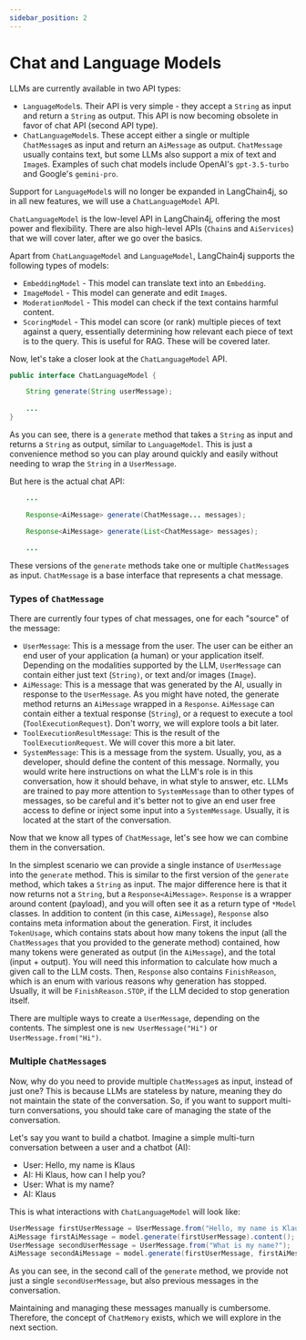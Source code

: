 ```yaml
---
sidebar_position: 2
---
```


# Chat and Language Models

LLMs are currently available in two API types:
- `LanguageModel`s. Their API is very simple - they accept a `String` as input and return a `String` as output.
This API is now becoming obsolete in favor of chat API (second API type).
- `ChatLanguageModel`s. These accept either a single or multiple `ChatMessage`s as input
and return an `AiMessage` as output.
`ChatMessage` usually contains text, but some LLMs also support a mix of text and `Image`s.
Examples of such chat models include OpenAI's `gpt-3.5-turbo` and Google's `gemini-pro`.

Support for `LanguageModel`s will no longer be expanded in LangChain4j,
so in all new features, we will use a `ChatLanguageModel` API.

`ChatLanguageModel` is the low-level API in LangChain4j, offering the most power and flexibility.
There are also high-level APIs (`Chain`s and `AiServices`) that we will cover later, after we go over the basics.

Apart from `ChatLanguageModel` and `LanguageModel`, LangChain4j supports the following types of models:
- `EmbeddingModel` - This model can translate text into an `Embedding`.
- `ImageModel` - This model can generate and edit `Image`s.
- `ModerationModel` - This model can check if the text contains harmful content.
- `ScoringModel` - This model can score (or rank) multiple pieces of text against a query,
essentially determining how relevant each piece of text is to the query. This is useful for RAG.
These will be covered later.

Now, let's take a closer look at the `ChatLanguageModel` API.

```java
public interface ChatLanguageModel {

    String generate(String userMessage);
    
    ...
}
```
As you can see, there is a `generate` method that takes a `String` as input and returns a `String` as output, similar to `LanguageModel`.
This is just a convenience method so you can play around quickly and easily without needing to wrap the `String` in a `UserMessage`.

But here is the actual chat API:
```java
    ...
    
    Response<AiMessage> generate(ChatMessage... messages);

    Response<AiMessage> generate(List<ChatMessage> messages);
        
    ...
```

These versions of the `generate` methods take one or multiple `ChatMessage`s as input.
`ChatMessage` is a base interface that represents a chat message.

### Types of `ChatMessage`
There are currently four types of chat messages, one for each "source" of the message:

- `UserMessage`: This is a message from the user.
The user can be either an end user of your application (a human) or your application itself.
Depending on the modalities supported by the LLM, `UserMessage` can contain either just text (`String)`, or text and/or images (`Image`).
- `AiMessage`: This is a message that was generated by the AI, usually in response to the `UserMessage`.
As you might have noted, the generate method returns an `AiMessage` wrapped in a `Response`.
`AiMessage` can contain either a textual response (`String`), or a request to execute a tool (`ToolExecutionRequest`).
Don't worry, we will explore tools a bit later.
- `ToolExecutionResultMessage`: This is the result of the `ToolExecutionRequest`. We will cover this more a bit later.
- `SystemMessage`: This is a message from the system.
Usually, you, as a developer, should define the content of this message.
Normally, you would write here instructions on what the LLM's role is in this conversation,
how it should behave, in what style to answer, etc.
LLMs are trained to pay more attention to `SystemMessage` than to other types of messages,
so be careful and it's better not to give an end user free access to define or inject some input into a `SystemMessage`.
Usually, it is located at the start of the conversation.

Now that we know all types of `ChatMessage`, let's see how we can combine them in the conversation.

In the simplest scenario we can  provide a single instance of `UserMessage` into the `generate` method.
This is similar to the first version of the `generate` method, which takes a `String` as input.
The major difference here is that it now returns not a `String`, but a `Response<AiMessage>`.
`Response` is a wrapper around content (payload), and you will often see it as a return type of `*Model` classes.
In addition to content (in this case, `AiMessage`), `Response` also contains meta information about the generation.
First, it includes `TokenUsage`, which contains stats about how many tokens the input
(all the `ChatMessages` that you provided to the generate method) contained,
how many tokens were generated as output (in the `AiMessage`), and the total (input + output).
You will need this information to calculate how much a given call to the LLM costs.
Then, `Response` also contains `FinishReason`, which is an enum with various reasons why generation has stopped.
Usually, it will be `FinishReason.STOP`, if the LLM decided to stop generation itself.

There are multiple ways to create a `UserMessage`, depending on the contents.
The simplest one is `new UserMessage("Hi")` or `UserMessage.from("Hi")`.

### Multiple `ChatMessage`s
Now, why do you need to provide multiple `ChatMessage`s as input, instead of just one?
This is because LLMs are stateless by nature, meaning they do not maintain the state of the conversation.
So, if you want to support multi-turn conversations, you should take care of managing the state of the conversation.

Let's say you want to build a chatbot. Imagine a simple multi-turn conversation between a user and a chatbot (AI):
- User: Hello, my name is Klaus
- AI: Hi Klaus, how can I help you?
- User: What is my name?
- AI: Klaus

This is what interactions with `ChatLanguageModel` will look like:
```java
UserMessage firstUserMessage = UserMessage.from("Hello, my name is Klaus");
AiMessage firstAiMessage = model.generate(firstUserMessage).content(); // Hi Klaus, how can I help you?
UserMessage secondUserMessage = UserMessage.from("What is my name?");
AiMessage secondAiMessage = model.generate(firstUserMessage, firstAiMessage, secondUserMessage).content(); // Klaus
```
As you can see, in the second call of the `generate` method, we provide not just a single `secondUserMessage`,
but also previous messages in the conversation.

Maintaining and managing these messages manually is cumbersome.
Therefore, the concept of `ChatMemory` exists, which we will explore in the next section.
